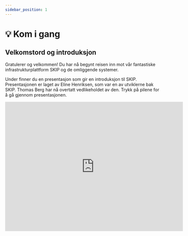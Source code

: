 ```yaml
---
sidebar_position: 1
---
```


# 💡 Kom i gang

## Velkomstord og introduksjon

Gratulerer og velkommen! Du har nå begynt reisen inn mot vår fantastiske infrastrukturplattform SKIP og de omliggende systemer.

Under finner du en presentasjon som gir en introduksjon til SKIP. Presentasjonen er laget av Eline Henriksen, som var en av
utviklerne bak SKIP. Thomas Berg har nå overtatt vedlikeholdet av den. Trykk på pilene for å gå gjennom presentasjonen.

<div style={{ display: 'flex', justifyContent: 'center' }}>
  <iframe src="https://slides.com/thomasber/intro-til-skip/embed/" width="576" height="420" title="Intro til SKIP" scrolling="no" frameBorder="0" allowFullScreen></iframe>
</div>
